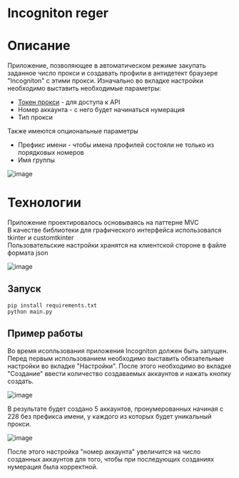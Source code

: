 # Incogniton reger

# Описание
Приложение, позволяющее в автоматическом режиме закупать заданное число прокси и создавать профили в антидетект браузере "Incogniton" с этими прокси.
Изначально во вкладке настройки необходимо выставить необходимые параметры:
- [Токен прокси](https://ru.proxy.market/) - для доступа к API
- Номер аккаунта - с него будет начинаться нумерация
- Тип прокси

Также имеются опциональные параметры
- Префикс имени - чтобы имена профилей состояли не только из порядковых номеров
- Имя группы 

![image](https://github.com/aovsybo/incogniton_reger/assets/66824112/66a318ac-a9ea-4a3b-a4cf-873af7a1d663)

# Технологии
Приложение проектировалось основываясь на паттерне MVC <br/>
В качестве библиотеки для графического интерфейса использовался tkinter и customtkinter <br/>
Пользовательские настройки хранятся на клиентской стороне в файле формата json <br/>

![image](https://github.com/aovsybo/incogniton_reger/assets/66824112/8ba40994-89e5-404a-8648-2cfac8c86f10)

## Запуск
```shell
pip install requirements.txt
python main.py
```

## Пример работы 
Во время исопльзования приложения Incogniton должен быть запущен. <br/>
Перед первым использованием необходимо выставить обязательные настройки во вкладке "Настройки". После этого необходимо во вкладке "Создание" ввести количество создаваемых аккаунтов и нажать кнопку создать.

![image](https://github.com/aovsybo/incogniton_reger/assets/66824112/e067f182-bd14-4952-bc1d-6163442d8657)

В результате будет создано 5 аккаунтов, пронумерованных начиная с 228 без префикса имени, у каждого из которых будет уникальный прокси.

![image](https://github.com/aovsybo/incogniton_reger/assets/66824112/ba52cb3f-ab67-4ce4-a808-652ecdc5f349)

После этого настройка "номер аккаунта" увеличится на число созданных аккаунтов для того, чтобы при последующих созданиях нумерация была корректной.
